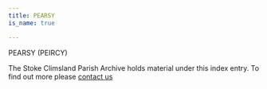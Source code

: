 ```yaml
---
title: PEARSY
is_name: true

---
```


PEARSY (PEIRCY)


The Stoke Climsland Parish Archive holds material under this index entry. To find out more please [contact us](/contact/)
